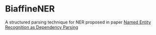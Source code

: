 # BiaffineNER
A structured parsing technique for NER proposed in paper [Named Entity Recognition as Dependency Parsing](https://www.aclweb.org/anthology/2020.acl-main.577.pdf)
